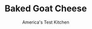 ---
layout: ../../layouts/MarkdownPostLayout.astro
title: Baked Goat Cheese
author: America's Test Kitchen
pubDate: 2023-03-15
description: "Baked Brie has its familiar charms, but we wanted something surprising."
image_url: https://res.cloudinary.com/hksqkdlah/image/upload/ar_1:1,c_fill,dpr_2.0,f_auto,fl_lossy.progressive.strip_profile,g_faces:auto,q_auto:low,w_344/42954-sfs-baked-goat-cheese-20
tags: ["Appetizers","Cheese","Holiday"]
calories: 1374
protein: 6
carbohydrates: 7
fats: 
fiber: 2
ingredients: ["3 tablespoons, extra-virgin olive oil, plus extra for drizzling","1 , onion, chopped fine",", Salt and pepper","3 , garlic cloves, sliced thin","2 teaspoons, smoked paprika","1 teaspoon, ground cumin","1/4 teaspoon, red pepper flakes","1 , (28-ounce) can crushed tomatoes","1 (8- to 10-ounce) log, goat cheese, softened","2 tablespoons, coarsely chopped fresh cilantro","1 teaspoon, grated lemon zest"]
serves: 10
time: "1 hour"
instructions: ["Heat oil in medium saucepan over medium heat until shimmering. Add onion and ¾ teaspoon salt and cook, stirring occasionally, until golden brown, about 10 minutes. Add garlic, paprika, cumin, pepper flakes, and ¼ teaspoon pepper and cook until fragrant, about 1 minute. Add tomatoes and bring to boil. Reduce heat to medium-low and simmer for 15 minutes. Season with salt to taste.","Adjust oven rack 6 inches from broiler element and heat broiler. Place goat cheese between 2 sheets of plastic wrap. Flatten goat cheese into 1-inch-thick disk, 3 to 4 inches in diameter, cupping your hands around exterior of disk as needed to make compact shape.","Transfer tomato sauce to shallow 2-quart broiler-safe dish. Place goat cheese in center. Broil until goat cheese is well browned, about 10 minutes. Sprinkle cilantro and lemon zest over sauce and drizzle with extra oil. Serve."]
nutrition: ["280 mg Potassium","98 mg Phosphorus","71 mg Calcium","1 mg Iron","23 mg Magnesium","286 mg Sodium","9 g Fat","1 mg Niacin (B3)","4 g Monounsaturated","8 mg Vitamin C","11 mg Cholesterol","4 g Saturated","2 g Fiber","16 µg Folate (food)","4 g Sugars","8 µg Vitamin K","98 g Water","7 g Carbs","16 µg Folate equivalent (total)","6 g Protein","1 mg Vitamin E","94 µg Vitamin A","137 kcal Energy","1374 calories"]
notes: "Goat cheese logs come in different sizes. Any size from 8 to 10 ounces will work in this recipe. Just press the log into a 1-inch-thick disk. If you can find only small logs of goat cheese (around 4 ounces), you can press two smaller logs together. Serve with crackers or toast points."
---